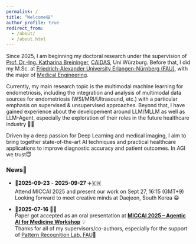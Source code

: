 ```yaml
---
permalink: /
title: "Welcome😃"
author_profile: true
redirect_from: 
  - /about/
  - /about.html
---
```


Since 2025, I am beginning my doctoral research under the supervision of [Prof. Dr.-Ing. Katharina Breininger](https://www.caidas.uni-wuerzburg.de/pr/team/katharina-breininger/), [CAIDAS](https://www.caidas.uni-wuerzburg.de/), Uni Würzburg. Before that, I did my M.Sc. at [Friedrich-Alexander University Erlangen-Nürnberg (FAU)](https://www.fau.de/), with the major of [Medical Engineering](https://meinstudium.fau.de/studiengang/medizintechnik-msc/). 

Currently, my main research topic is the multimodal machine learning for endometriosis, including the integration and analysis of multimodal data sources for endometriosis (WSI/MRI/Ultrasound, etc.) with a particular emphasis on supervised & unsupervised approaches. Beyond that, I have gained experience about the developement around LLM/MLLM as well as LLM-Agent, especially the exploration of their roles in the future healthcare industry 👨‍💻  

Driven by a deep passion for Deep Learning and medical imaging, I aim to bring together state-of-the-art AI techniques and practical healthcare applications to improve diagnostic accuracy and patient outcomes. In AGI we trust😇


### News🔔
- 📅**2025-09-23** - **2025-09-27** ✈️🇰🇷  
  Attend MICCAI 2025 and present our work on Sept 27, 16:15 (GMT+9)  
  Looking forward to meet creative minds at Daejeon, South Korea 😁  


- 📅**2025-07-16** 🎉🧾  
  Paper got accepted as an oral presentation at **[MICCAI 2025 – Agentic AI for Medicine Workshop](https://miccai-agentic-ai.github.io/)** 💡  
  Thanks for all of my supervisors/co-authors, especially for the support of [Pattern Recognition Lab, FAU](https://lme.tf.fau.de/news/the-pattern-recognition-lab-at-miccai-2025/)🙏



